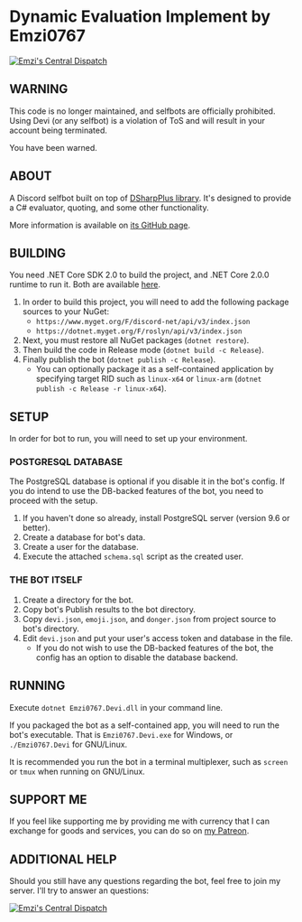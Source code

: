 # Dynamic Evaluation Implement by Emzi0767
[![Emzi's Central Dispatch](https://discordapp.com/api/guilds/207879549394878464/widget.png)](https://discord.gg/rGKrJDR)

## WARNING
This code is no longer maintained, and selfbots are officially prohibited. Using Devi (or any selfbot) is a violation of ToS and will result in your account being terminated.

You have been warned.

## ABOUT
A Discord selfbot built on top of [DSharpPlus library](https://github.com/NaamloosDT/DSharpPlus). It's designed to provide a C# evaluator, quoting, and some other functionality.

More information is available on [its GitHub page](https://emzi0767.github.io/discord/devi/).

## BUILDING
You need .NET Core SDK 2.0 to build the project, and .NET Core 2.0.0 runtime to run it. Both are available [here](https://www.microsoft.com/net/download/core ".NET Core download page").

1. In order to build this project, you will need to add the following package sources to your NuGet:
   * `https://www.myget.org/F/discord-net/api/v3/index.json`
   * `https://dotnet.myget.org/F/roslyn/api/v3/index.json`
2. Next, you must restore all NuGet packages (`dotnet restore`).
3. Then build the code in Release mode (`dotnet build -c Release`).
4. Finally publish the bot (`dotnet publish -c Release`).
   * You can optionally package it as a self-contained application by specifying target RID such as `linux-x64` or `linux-arm` (`dotnet publish -c Release -r linux-x64`).

## SETUP
In order for bot to run, you will need to set up your environment. 

### POSTGRESQL DATABASE
The PostgreSQL database is optional if you disable it in the bot's config. If you do intend to use the DB-backed features of the bot, you need to proceed with the setup.

1. If you haven't done so already, install PostgreSQL server (version 9.6 or better).
2. Create a database for bot's data.
3. Create a user for the database.
4. Execute the attached `schema.sql` script as the created user.

### THE BOT ITSELF
1. Create a directory for the bot.
2. Copy bot's Publish results to the bot directory.
3. Copy `devi.json`, `emoji.json`, and `donger.json` from project source to bot's directory.
4. Edit `devi.json` and put your user's access token and database in the file.
   * If you do not wish to use the DB-backed features of the bot, the config has an option to disable the database backend.

## RUNNING
Execute `dotnet Emzi0767.Devi.dll` in your command line.

If you packaged the bot as a self-contained app, you will need to run the bot's executable. That is `Emzi0767.Devi.exe` for Windows, or `./Emzi0767.Devi` for GNU/Linux.

It is recommended you run the bot in a terminal multiplexer, such as `screen` or `tmux` when running on GNU/Linux.

## SUPPORT ME
If you feel like supporting me by providing me with currency that I can exchange for goods and services, you can do so on [my Patreon](https://www.patreon.com/emzi0767).

## ADDITIONAL HELP
Should you still have any questions regarding the bot, feel free to join my server. I'll try to answer an questions:

[![Emzi's Central Dispatch](https://discordapp.com/api/guilds/207879549394878464/embed.png?style=banner1)](https://discord.gg/rGKrJDR)
